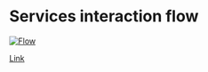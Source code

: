 # Services interaction flow

[![Flow](https://gitlab.com/etherstellar/supermassive-black-hole/raw/master/flow.svg)](https://gitlab.com/etherstellar/supermassive-black-hole/raw/master/flow.svg)

[Link](https://gitlab.com/etherstellar/supermassive-black-hole/raw/master/flow.svg)